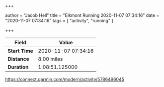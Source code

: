 +++

author = "Jacob Hell"
title = "Elkmont Running 2020-11-07 07:34:16"
date = "2020-11-07 07:34:16"
tags = [
    "activity", "running"
]

+++

<!--more-->

|Field  |Value  |
|--- | --- |
|**Start Time**|2020-11-07 07:34:16|
|**Distance**|8.00 miles|
|**Duration**|1:08:51.125000|

https://connect.garmin.com/modern/activity/5786496045